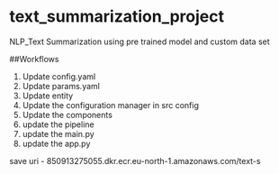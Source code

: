 # text_summarization_project
NLP_Text Summarization using pre trained model and custom data set


##Workflows
1. Update config.yaml
2. Update params.yaml
3. Update entity
4. Update the configuration manager in src config
5. Update the components
6. update the pipeline
7. update the main.py
8. update the app.py


save uri - 850913275055.dkr.ecr.eu-north-1.amazonaws.com/text-s